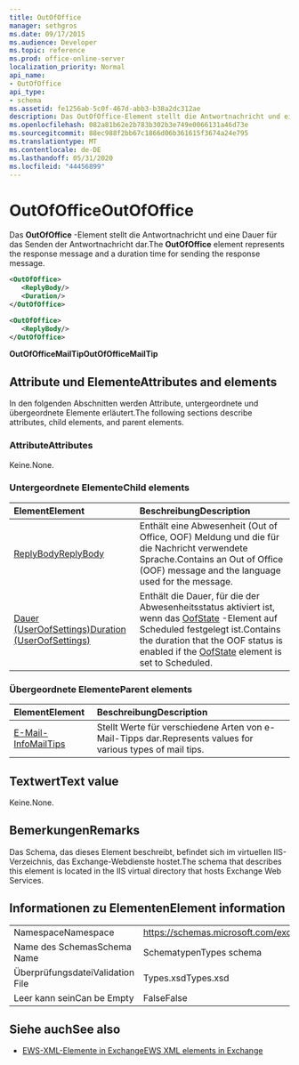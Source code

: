 ```yaml
---
title: OutOfOffice
manager: sethgros
ms.date: 09/17/2015
ms.audience: Developer
ms.topic: reference
ms.prod: office-online-server
localization_priority: Normal
api_name:
- OutOfOffice
api_type:
- schema
ms.assetid: fe1256ab-5c0f-467d-abb3-b38a2dc312ae
description: Das OutOfOffice-Element stellt die Antwortnachricht und eine Dauer für das Senden der Antwortnachricht dar.
ms.openlocfilehash: 082a81b62e2b783b302b3e749e0066131a46d73e
ms.sourcegitcommit: 88ec988f2bb67c1866d06b361615f3674a24e795
ms.translationtype: MT
ms.contentlocale: de-DE
ms.lasthandoff: 05/31/2020
ms.locfileid: "44456899"
---
```

# <a name="outofoffice"></a><span data-ttu-id="83285-103">OutOfOffice</span><span class="sxs-lookup"><span data-stu-id="83285-103">OutOfOffice</span></span>

<span data-ttu-id="83285-104">Das **OutOfOffice** -Element stellt die Antwortnachricht und eine Dauer für das Senden der Antwortnachricht dar.</span><span class="sxs-lookup"><span data-stu-id="83285-104">The **OutOfOffice** element represents the response message and a duration time for sending the response message.</span></span> 
  
```XML
<OutOfOffice>
   <ReplyBody/>
   <Duration/>
</OutOfOffice>
```

```XML
<OutOfOffice>
   <ReplyBody/>
</OutOfOffice>
```

<span data-ttu-id="83285-105">**OutOfOfficeMailTip**</span><span class="sxs-lookup"><span data-stu-id="83285-105">**OutOfOfficeMailTip**</span></span>

## <a name="attributes-and-elements"></a><span data-ttu-id="83285-106">Attribute und Elemente</span><span class="sxs-lookup"><span data-stu-id="83285-106">Attributes and elements</span></span>

<span data-ttu-id="83285-107">In den folgenden Abschnitten werden Attribute, untergeordnete und übergeordnete Elemente erläutert.</span><span class="sxs-lookup"><span data-stu-id="83285-107">The following sections describe attributes, child elements, and parent elements.</span></span>
  
### <a name="attributes"></a><span data-ttu-id="83285-108">Attribute</span><span class="sxs-lookup"><span data-stu-id="83285-108">Attributes</span></span>

<span data-ttu-id="83285-109">Keine.</span><span class="sxs-lookup"><span data-stu-id="83285-109">None.</span></span>
  
### <a name="child-elements"></a><span data-ttu-id="83285-110">Untergeordnete Elemente</span><span class="sxs-lookup"><span data-stu-id="83285-110">Child elements</span></span>

|<span data-ttu-id="83285-111">**Element**</span><span class="sxs-lookup"><span data-stu-id="83285-111">**Element**</span></span>|<span data-ttu-id="83285-112">**Beschreibung**</span><span class="sxs-lookup"><span data-stu-id="83285-112">**Description**</span></span>|
|:-----|:-----|
|[<span data-ttu-id="83285-113">ReplyBody</span><span class="sxs-lookup"><span data-stu-id="83285-113">ReplyBody</span></span>](replybody.md) <br/> |<span data-ttu-id="83285-114">Enthält eine Abwesenheit (Out of Office, OOF) Meldung und die für die Nachricht verwendete Sprache.</span><span class="sxs-lookup"><span data-stu-id="83285-114">Contains an Out of Office (OOF) message and the language used for the message.</span></span>  <br/> |
|[<span data-ttu-id="83285-115">Dauer (UserOofSettings)</span><span class="sxs-lookup"><span data-stu-id="83285-115">Duration (UserOofSettings)</span></span>](duration-useroofsettings.md) <br/> |<span data-ttu-id="83285-116">Enthält die Dauer, für die der Abwesenheitsstatus aktiviert ist, wenn das [OofState](oofstate.md) -Element auf Scheduled festgelegt ist.</span><span class="sxs-lookup"><span data-stu-id="83285-116">Contains the duration that the OOF status is enabled if the [OofState](oofstate.md) element is set to Scheduled.</span></span>  <br/> |
   
### <a name="parent-elements"></a><span data-ttu-id="83285-117">Übergeordnete Elemente</span><span class="sxs-lookup"><span data-stu-id="83285-117">Parent elements</span></span>

|<span data-ttu-id="83285-118">**Element**</span><span class="sxs-lookup"><span data-stu-id="83285-118">**Element**</span></span>|<span data-ttu-id="83285-119">**Beschreibung**</span><span class="sxs-lookup"><span data-stu-id="83285-119">**Description**</span></span>|
|:-----|:-----|
|[<span data-ttu-id="83285-120">E-Mail-Info</span><span class="sxs-lookup"><span data-stu-id="83285-120">MailTips</span></span>](mailtips.md) <br/> |<span data-ttu-id="83285-121">Stellt Werte für verschiedene Arten von e-Mail-Tipps dar.</span><span class="sxs-lookup"><span data-stu-id="83285-121">Represents values for various types of mail tips.</span></span>  <br/> |
   
## <a name="text-value"></a><span data-ttu-id="83285-122">Textwert</span><span class="sxs-lookup"><span data-stu-id="83285-122">Text value</span></span>

<span data-ttu-id="83285-123">Keine.</span><span class="sxs-lookup"><span data-stu-id="83285-123">None.</span></span>
  
## <a name="remarks"></a><span data-ttu-id="83285-124">Bemerkungen</span><span class="sxs-lookup"><span data-stu-id="83285-124">Remarks</span></span>

<span data-ttu-id="83285-125">Das Schema, das dieses Element beschreibt, befindet sich im virtuellen IIS-Verzeichnis, das Exchange-Webdienste hostet.</span><span class="sxs-lookup"><span data-stu-id="83285-125">The schema that describes this element is located in the IIS virtual directory that hosts Exchange Web Services.</span></span>
  
## <a name="element-information"></a><span data-ttu-id="83285-126">Informationen zu Elementen</span><span class="sxs-lookup"><span data-stu-id="83285-126">Element information</span></span>

|||
|:-----|:-----|
|<span data-ttu-id="83285-127">Namespace</span><span class="sxs-lookup"><span data-stu-id="83285-127">Namespace</span></span>  <br/> |https://schemas.microsoft.com/exchange/services/2006/types  <br/> |
|<span data-ttu-id="83285-128">Name des Schemas</span><span class="sxs-lookup"><span data-stu-id="83285-128">Schema Name</span></span>  <br/> |<span data-ttu-id="83285-129">Schematypen</span><span class="sxs-lookup"><span data-stu-id="83285-129">Types schema</span></span>  <br/> |
|<span data-ttu-id="83285-130">Überprüfungsdatei</span><span class="sxs-lookup"><span data-stu-id="83285-130">Validation File</span></span>  <br/> |<span data-ttu-id="83285-131">Types.xsd</span><span class="sxs-lookup"><span data-stu-id="83285-131">Types.xsd</span></span>  <br/> |
|<span data-ttu-id="83285-132">Leer kann sein</span><span class="sxs-lookup"><span data-stu-id="83285-132">Can be Empty</span></span>  <br/> |<span data-ttu-id="83285-133">False</span><span class="sxs-lookup"><span data-stu-id="83285-133">False</span></span>  <br/> |
   
## <a name="see-also"></a><span data-ttu-id="83285-134">Siehe auch</span><span class="sxs-lookup"><span data-stu-id="83285-134">See also</span></span>

- [<span data-ttu-id="83285-135">EWS-XML-Elemente in Exchange</span><span class="sxs-lookup"><span data-stu-id="83285-135">EWS XML elements in Exchange</span></span>](ews-xml-elements-in-exchange.md)

